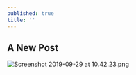 ```yaml
---
published: true
title: ''
---
```

## A New Post

![Screenshot 2019-09-29 at 10.42.23.png]({{site.baseurl}}/assets/Screenshot%202019-09-29%20at%2010.42.23.png)
